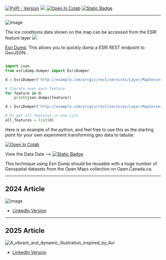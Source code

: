 



[![PyPI - Version](https://img.shields.io/pypi/v/esridump?style=flat&label=PYPIesridump)](https://pypi.org/project/esridump/) [![](https://img.shields.io/badge/esri-Feature%20Server-06a5f5?style=flat&logo=esri&logoColor=44c359&logoSize=auto&link=https%3A%2F%2Fservices2.arcgis.com%2FWLyMuW006nKOfa5Z%2FArcGIS%2Frest%2Fservices%2FRCS_Status_PUBLIC%2FFeatureServer%2F0)](https://services2.arcgis.com/WLyMuW006nKOfa5Z/ArcGIS/rest/services/RCS_Status_PUBLIC/FeatureServer/0)
 <a href="https://colab.research.google.com/gist/PatLittle/413eef25fae1d1a2e1d5be7ee38c79d0/dump-canal-esri.ipynb" target="_parent"><img src="https://colab.research.google.com/assets/colab-badge.svg" alt="Open In Colab"/></a>   [![Static Badge](https://img.shields.io/badge/Open%20in%20Flatdata%20Viewer-FF00E8?style=for-the-badge&logo=github&logoColor=black)](https://flatgithub.com/PatLittle/skateway_data)

------------------

![image](https://github.com/user-attachments/assets/0e519a67-9a06-45c1-8d75-eb431122d0f1)



The ice conditions data shown on the map can be accessed from the ESRI feature layer  [![](https://img.shields.io/badge/esri-Feature%20Server-06a5f5?style=flat&logo=esri&logoColor=44c359&logoSize=auto&link=https%3A%2F%2Fservices2.arcgis.com%2FWLyMuW006nKOfa5Z%2FArcGIS%2Frest%2Fservices%2FRCS_Status_PUBLIC%2FFeatureServer%2F0)](https://services2.arcgis.com/WLyMuW006nKOfa5Z/ArcGIS/rest/services/RCS_Status_PUBLIC/FeatureServer/0)


[Esri Dump](https://pypi.org/project/esridump/). This allows you to quickly dump a ESRI REST endpoint to GeoJSON. 
.
```python

import json
from esridump.dumper import EsriDumper

d = EsriDumper('http://example.com/arcgis/rest/services/Layer/MapServer/1')

# Iterate over each feature
for feature in d:
    print(json.dumps(feature))

d = EsriDumper('http://example.com/arcgis/rest/services/Layer/MapServer/2')

# Or get all features in one list
all_features = list(d)

```
Here is an example of the python, and feel free to use this as the starting point for your own experiment transforming geo data to tabular.


<a href="https://colab.research.google.com/gist/PatLittle/413eef25fae1d1a2e1d5be7ee38c79d0/dump-canal-esri.ipynb" target="_parent"><img src="https://colab.research.google.com/assets/colab-badge.svg" alt="Open In Colab"/></a>

View the Data Data --> [![Static Badge](https://img.shields.io/badge/Open%20in%20Flatdata%20Viewer-FF00E8?style=for-the-badge&logo=github&logoColor=black)](https://flatgithub.com/PatLittle/skateway_data)

This technique using Esri Dump should be reusable with a huge number of Geospatial datasets from the Open Maps collection on Open.Canada.ca.

--------
## 2024 Article

![image](https://github.com/user-attachments/assets/0ee1ea3d-0cac-47b3-8e8c-2f10c7fd1c74)

* [LinkedIn Version](https://www.linkedin.com/pulse/opendatadays-geospatial-data-non-geo-users-patrick-little-mba-udclc/)


-----------

## 2025 Article

![A_vibrant_and_dynamic_illustration_inspired_by_Avr](https://github.com/user-attachments/assets/c612a154-81ea-4459-85e1-0c3d032a2a70)
 * [LinkedIn Version](https://www.linkedin.com/pulse/hey-sk8er-bois-data-gurls-patrick-little-mba-zivxc/)

